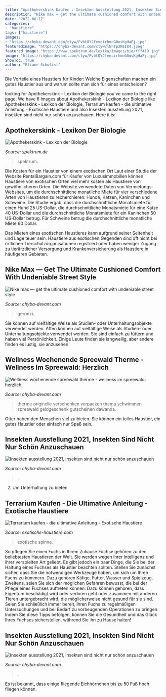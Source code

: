 ```yaml
---
title: "Apothekerskink Kaufen : Insekten Ausstellung 2021, Insekten Sind Nicht Nur Schön Anzuschauen"
description: "Nike max — get the ultimate cushioned comfort with undeniable street style"
date: "2022-08-17"
categories:
- "haustiere"
tags: ["haustiere"]
images:
- "https://chyba-devant.com/ctyw/FvbtOYJfemcirhmnG0osKgHaFj.jpg"
featuredImage: "https://chyba-devant.com/ctyw/lNhTpJREI84.jpeg"
featured_image: "https://www.spektrum.de/lexika/images/bio/fff419.jpg"
image: "https://chyba-devant.com/ctyw/FvbtOYJfemcirhmnG0osKgHaFj.jpg"
ShowToc: true
author: "Eliane Schulist"
---
```



Die Vorteile eines Haustiers für Kinder: Welche Eigenschaften machen ein gutes Haustier aus und warum sollte man sich für eines entscheiden?

	

		
looking for Apothekerskink - Lexikon der Biologie you've came to the right page. We have 6 Images about Apothekerskink - Lexikon der Biologie like Apothekerskink - Lexikon der Biologie, Terrarium kaufen - die ultimative Anleitung - Exotische Haustiere and also Insekten ausstellung 2021, insekten sind nicht nur schön anzuschauen. Here it is:
		
    
## Apothekerskink - Lexikon Der Biologie

<img loading=lazy src="https://www.spektrum.de/lexika/images/bio/fff419.jpg" onerror="this.onerror=null;this.src='https://tse1.mm.bing.net/th?id=OIP.FVnrJ0f-uEDDBNzv5SLB0QEsBJ&amp;pid=15.1';" alt="Apothekerskink - Lexikon der Biologie">

_Source: spektrum.de_

>spektrum. 

	

Die Kosten für ein Haustier von einem exotischen Ort
Laut einer Studie der Website RentalBargain.com für Käufer von Luxusimmobilien können Haustiere von exotischen Orten viel mehr kosten als Haustiere von gewöhnlicheren Orten.
Die Website verwendete Daten von Vermietungs-Websites, um die durchschnittliche monatliche Miete für vier verschiedene Arten von Haustieren zu recherchieren: Hunde, Katzen, Kaninchen und Schweine. Die Studie ergab, dass die durchschnittliche Monatsmiete für einen Hund 25 US-Dollar, die durchschnittliche Monatsmiete für eine Katze 40 US-Dollar und die durchschnittliche Monatsmiete für ein Kaninchen 50 US-Dollar betrug. Für Schweine betrug die durchschnittliche monatliche Miete 60 Dollar.

Das Mieten eines exotischen Haustieres kann aufgrund seiner Seltenheit und Lage teuer sein. Haustiere aus exotischen Gegenden sind oft nicht bei örtlichen Tierschutzorganisationen registriert oder haben weniger Zugang zu tierärztlicher Versorgung und Krankenversicherung als Haustiere in häufigeren Gebieten.

    
## Nike Max — Get The Ultimate Cushioned Comfort With Undeniable Street Style

<img loading=lazy src="https://chyba-devant.com/ctyw/lNhTpJREI84.jpeg" onerror="this.onerror=null;this.src='https://tse2.mm.bing.net/th?id=OIP.ndA8xptVPNbsNB22pZYblQHaFj&amp;pid=15.1';" alt="Nike max — get the ultimate cushioned comfort with undeniable street style">

_Source: chyba-devant.com_

>geronzi. 

	

Sie können auf vielfältige Weise als Studien- oder Unterhaltungsobjekte verwendet werden.
Affen können auf vielfältige Weise als Studien- oder Unterhaltungsobjekte verwendet werden. Sie sind einfach zu füttern und haben viel Persönlichkeit. Einige Leute finden sie langweilig, aber andere finden es lustig, sie anzusehen.

    
## Wellness Wochenende Spreewald Therme - Wellness Im Spreewald: Herzlich

<img loading=lazy src="https://chyba-devant.com/ctyw/FvbtOYJfemcirhmnG0osKgHaFj.jpg" onerror="this.onerror=null;this.src='https://tse2.mm.bing.net/th?id=OIP.p7K9lH6Cxb_ydNwV07cJ1wAAAA&amp;pid=15.1';" alt="Wellness wochenende spreewald therme - wellness im spreewald: herzlich">

_Source: chyba-devant.com_

>therme originelle verschenken verpacken thema schwimmen spreewald geldgeschenk gutscheinen dawanda. 

	

Otter haben den Menschen viel zu bieten. Sie können ein tolles Haustier, ein gutes Haustier oder einfach nur Spaß sein.

    
## Insekten Ausstellung 2021, Insekten Sind Nicht Nur Schön Anzuschauen

<img loading=lazy src="https://chyba-devant.com/ctyw/pPn2jidTnbX1E9sFYeU5aAHaE7.jpg" onerror="this.onerror=null;this.src='https://tse1.mm.bing.net/th?id=OIP.8sa6ZLqQ0D-dmw0y2-rTwQAAAA&amp;pid=15.1';" alt="Insekten ausstellung 2021, insekten sind nicht nur schön anzuschauen">

_Source: chyba-devant.com_

>. 

	

2. Um Unterhaltung zu bieten

    
## Terrarium Kaufen - Die Ultimative Anleitung - Exotische Haustiere

<img loading=lazy src="https://exotische-haustiere.com/wp-content/uploads/2019/01/Terrarium-Echse-kaufen-e1547995906945-860x375.jpg" onerror="this.onerror=null;this.src='https://tse2.mm.bing.net/th?id=OIP.cjohPDc8h4MTY3PGE3uJJQHaDO&amp;pid=15.1';" alt="Terrarium kaufen - die ultimative Anleitung - Exotische Haustiere">

_Source: exotische-haustiere.com_

>exotische spinne. 

	

So pflegen Sie einen Fuchs in Ihrem Zuhause
Füchse gehören zu den beliebtesten Haustieren der Welt. Sie werden wegen ihrer Intelligenz und ihrer verspielten Art geliebt. Es gibt jedoch ein paar Dinge, die Sie bei der Haltung eines Fuchses als Haustier beachten sollten. Stellen Sie zunächst sicher, dass Sie die notwendigen Werkzeuge haben, um sich um Ihren Fuchs zu kümmern. Dazu gehören Käfige, Futter, Wasser und Spielzeug. Zweitens, seien Sie sich der möglichen Gefahren bewusst, die bei der Pflege eines Fuchses auftreten können. Dazu können gehören, dass Eigentum beschädigt wird oder verloren geht oder zusammen mit anderen Tieren untergebracht wird, die möglicherweise nicht gesund für sie sind. Seien Sie schließlich immer bereit, Ihren Fuchs zu regelmäßigen Untersuchungen und bei Bedarf zu vorbeugenden Operationen zu bringen. Indem Sie diese Tipps befolgen, können Sie die Gesundheit und das Glück Ihres Fuchses sicherstellen, während Sie ihn zu Hause halten!

    
## Insekten Ausstellung 2021, Insekten Sind Nicht Nur Schön Anzuschauen

<img loading=lazy src="https://chyba-devant.com/ctyw/g7uqHjNaVZXpVY9v-NOqYAHaDt.jpg" onerror="this.onerror=null;this.src='https://tse3.mm.bing.net/th?id=OIP.t2YpA6w2ocCNpZXSG1sKqQAAAA&amp;pid=15.1';" alt="Insekten ausstellung 2021, insekten sind nicht nur schön anzuschauen">

_Source: chyba-devant.com_

>. 

	

Es ist bekannt, dass einige fliegende Eichhörnchen bis zu 50 Fuß hoch fliegen können.

